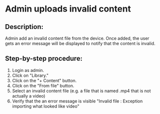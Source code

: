 # Admin uploads invalid content

## Description:

Admin add an invalid content file from the device. Once added, the user gets an error message will be displayed to notify that the content is
invalid.


## Step-by-step procedure:

1. Login as admin.
2. Click on "Library."
3. Click on the "+ Content" button.
4. Click on the "From file" button.
5. Select an invalid content file (e.g. a file that is named .mp4 that is not actually a video)
6. Verify that the an error message is visible "Invalid file : Exception importing what looked like video" 
